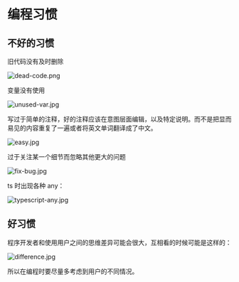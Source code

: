 # 编程习惯

## 不好的习惯

旧代码没有及时删除

![dead-code.png](https://s2.loli.net/2024/07/29/EGcjAfvW7InOCQU.png)

变量没有使用

![unused-var.jpg](https://s2.loli.net/2024/07/29/ZQL6iy7Avp5R9Da.jpg)

写过于简单的注释，好的注释应该在意图层面编辑，以及特定说明。而不是把显而易见的内容重复了一遍或者将英文单词翻译成了中文。

![easy.jpg](https://s2.loli.net/2024/07/29/oC2byKhulsIxF87.jpg)

过于关注某一个细节而忽略其他更大的问题

![fix-bug.jpg](https://s2.loli.net/2024/07/29/Fups7gcIW6tLndN.jpg)

ts 时出现各种 any：

![typescript-any.jpg](https://s2.loli.net/2024/07/29/UDypxLJYEzBZeFg.jpg)

## 好习惯

程序开发者和使用用户之间的思维差异可能会很大，互相看的时候可能是这样的：

![difference.jpg](https://s2.loli.net/2024/07/29/WpMbU9lSHweEDjq.jpg)

所以在编程时要尽量多考虑到用户的不同情况。

